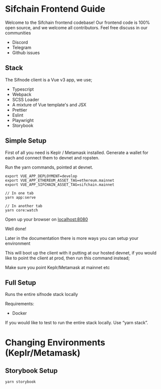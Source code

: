 # Sifchain Frontend Guide

Welcome to the Sifchain frontend codebase! Our frontend code is 100% open source, and we welcome all contributors. Feel free discuss in our communities

- Discord
- Telegram
- Github issues

## Stack

The Sifnode client is a Vue v3 app, we use;

- Typescript
- Webpack
- SCSS Loader
- A mixture of Vue template's and JSX
- Prettier
- Eslint
- Playwright
- Storybook

## Simple Setup

First of all you need is Keplr / Metamask installed. Generate a wallet for each and connect them to devnet and ropsten.

Run the yarn commands, pointed at devnet.

```
export VUE_APP_DEPLOYMENT=develop
export VUE_APP_ETHEREUM_ASSET_TAG=ethereum.mainnet
export VUE_APP_SIFCHAIN_ASSET_TAG=sifchain.mainnet

// In one tab
yarn app:serve

// In another tab
yarn core:watch
```

Open up your browser on [localhost:8080](localhost:8080)

Well done!

Later in the documentation there is more ways you can setup your environment

This will boot up the client with it putting at our hosted devnet, if you would like to point the client at prod, then run this command instead;

Make sure you point Keplr/Metamask at mainnet etc

## Full Setup

Runs the entire sifnode stack locally

Requirements:

- Docker

If you would like to test to run the entire stack locally. Use “yarn stack”.

# Changing Environments (Keplr/Metamask)

## Storybook Setup

```
yarn storybook
```
